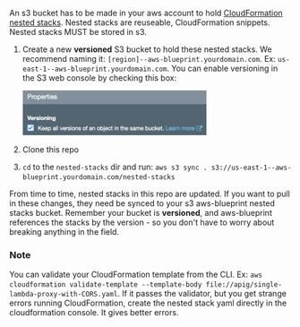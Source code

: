An s3 bucket has to be made in your aws account to hold [CloudFormation nested stacks](https://docs.aws.amazon.com/AWSCloudFormation/latest/UserGuide/using-cfn-nested-stacks.html). Nested stacks are reuseable, CloudFormation snippets. Nested stacks MUST be stored in s3.

1.  Create a new **versioned** S3 bucket to hold these nested stacks. We recommend naming it: `[region]--aws-blueprint.yourdomain.com`. Ex: `us-east-1--aws-blueprint.yourdomain.com`. You can enable versioning in the S3 web console by checking this box:

    <img src="../img/vers3.png" height="80">
1.  Clone this repo
1.  `cd` to the `nested-stacks` dir and run: `aws s3 sync . s3://us-east-1--aws-blueprint.yourdomain.com/nested-stacks`

From time to time, nested stacks in this repo are updated. If you want to pull in these changes, they need be synced to your s3 aws-blueprint nested stacks bucket. Remember your bucket is **versioned**, and aws-blueprint references the stacks by the version - so you don't have to worry about breaking anything in the field.

### Note

You can validate your CloudFormation template from the CLI. Ex: `aws cloudformation validate-template --template-body file://apig/single-lambda-proxy-with-CORS.yaml`. If it passes the validator, but you get strange errors running CloudFormation, create the nested stack yaml directly in the cloudformation console. It gives better errors.
